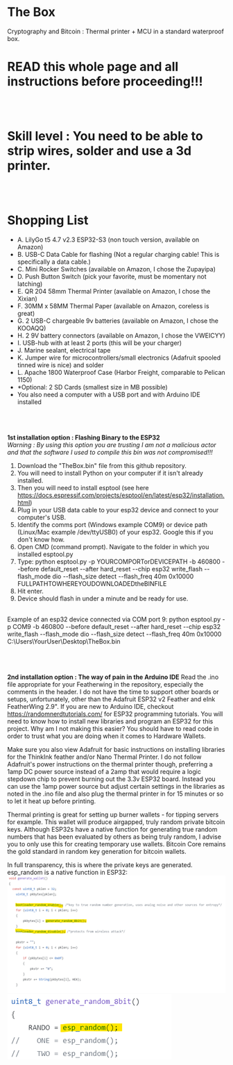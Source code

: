 # The Box
Cryptography and Bitcoin : Thermal printer + MCU in a standard waterproof box.

# READ this whole page and all instructions before proceeding!!!

<br><br>
# Skill level : You need to be able to strip wires, solder and use a 3d printer.

<br><br>
# Shopping List
* A. LilyGo t5 4.7 v2.3 ESP32-S3 (non touch version, available on Amazon)
* B. USB-C Data Cable for flashing (Not a regular charging cable! This is specifically a data cable.)
* C. Mini Rocker Switches (available on Amazon, I chose the Zupayipa)
* D. Push Button Switch (pick your favorite, must be momentary not latching)
* E. QR 204 58mm Thermal Printer (available on Amazon, I chose the Xixian)
* F. 30MM x 58MM Thermal Paper (available on Amazon, coreless is great)
* G. 2 USB-C chargeable 9v batteries (available on Amazon, I chose the KOOAQQ)
* H. 2 9V battery connectors (available on Amazon, I chose the VWEICYY)
* I. USB-hub with at least 2 ports (this will be your charger)
* J. Marine sealant, electrical tape
* K. Jumper wire for microcontrollers/small electronics (Adafruit spooled tinned wire is nice) and solder
* L. Apache 1800 Waterproof Case (Harbor Freight, comparable to Pelican 1150)
* *Optional: 2 SD Cards (smallest size in MB possible)
* You also need a computer with a USB port and with Arduino IDE installed

<br><br><br>
**1st installation option : Flashing Binary to the ESP32**<br>
*Warning : By using this option you are trusting I am not a malicious actor and that the software I used to compile this bin was not compromised!!!*
1) Download the "TheBox.bin" file from this github repository.<br>
2) You will need to install Python on your computer if it isn't already installed.<br>
3) Then you will need to install esptool (see here https://docs.espressif.com/projects/esptool/en/latest/esp32/installation.html)<br>
5) Plug in your USB data cable to your esp32 device and connect to your computer's USB.<br>
6) Identify the comms port (Windows example COM9) or device path (Linux/Mac example /dev/ttyUSB0) of your esp32. Google this if you don't know how.<br>
7) Open CMD (command prompt). Navigate to the folder in which you installed esptool.py <br>
8) Type: python esptool.py -p YOURCOMPORTorDEVICEPATH -b 460800 --before default_reset --after hard_reset --chip esp32  write_flash --flash_mode dio --flash_size detect --flash_freq 40m 0x10000 FULLPATHTOWHEREYOUDOWNLOADEDtheBINFILE <br>
9) Hit enter. <br>
10) Device should flash in under a minute and be ready for use. <br><br>

Example of an esp32 device connected via COM port 9: python esptool.py -p COM9 -b 460800 --before default_reset --after hard_reset --chip esp32  write_flash --flash_mode dio --flash_size detect --flash_freq 40m 0x10000 C:\Users\YourUser\Desktop\TheBox.bin

<br><br><br>
**2nd installation option : The way of pain in the Arduino IDE**
Read the .ino file appropriate for your Featherwing in the repository, especially the comments in the header. I do not have the time to support other boards or setups, unfortunately, other than the Adafruit ESP32 v2 Feather and eInk FeatherWing 2.9". If you are new to Arduino IDE, checkout https://randomnerdtutorials.com/ for ESP32 programming tutorials. You will need to know how to install new libraries and program an ESP32 for this project. Why am I not making this easier? You should have to read code in order to trust what you are doing when it comes to Hardware Wallets.

Make sure you also view Adafruit for basic instructions on installing libraries for the ThinkInk feather and/or Nano Thermal Printer. I do not follow Adafruit's power instructions on the thermal printer though, preferring a 1amp DC power source instead of a 2amp that would require a logic stepdown chip to prevent burning out the 3.3v ESP32 board. Instead you can use the 1amp power source but adjust certain settings in the libraries as noted in the .ino file and also plug the thermal printer in for 15 minutes or so to let it heat up before printing.

Thermal printing is great for setting up burner wallets - for tipping servers for example. This wallet will produce airgapped, truly random private bitcoin keys. Although ESP32s have a native function for generating true random numbers that has been evaluated by others as being truly random, I advise you to only use this for creating temporary use wallets. Bitcoin Core remains the gold standard in random key generation for bitcoin wallets.

In full transparency, this is where the private keys are generated. esp_random is a native function in ESP32:
![Randomization](https://github.com/BTCtoolshed/TippingWallet/blob/main/Photos/Random.png?raw=true)
![Randomization](https://github.com/BTCtoolshed/TippingWallet/blob/main/Photos/Random2.png?raw=true)


